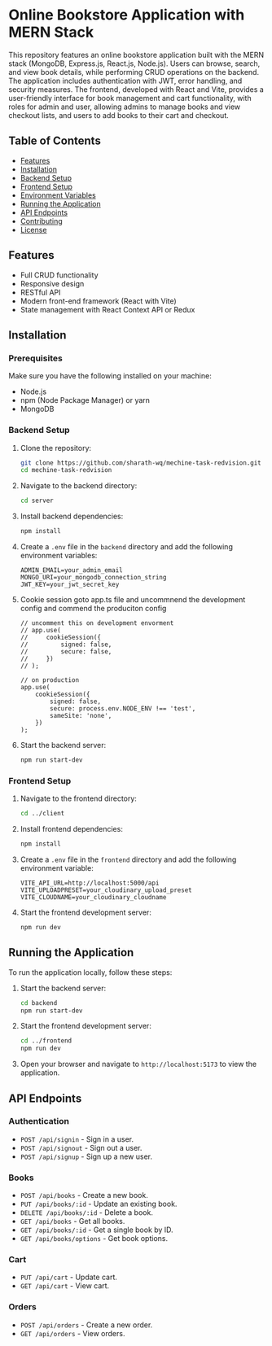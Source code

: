 # Online Bookstore Application with MERN Stack

This repository features an online bookstore application built with the MERN stack (MongoDB, Express.js, React.js, Node.js). Users can browse, search, and view book details, while performing CRUD operations on the backend. The application includes authentication with JWT, error handling, and security measures. The frontend, developed with React and Vite, provides a user-friendly interface for book management and cart functionality, with roles for admin and user, allowing admins to manage books and view checkout lists, and users to add books to their cart and checkout.

## Table of Contents

-   [Features](#features)
-   [Installation](#installation)
-   [Backend Setup](#backend-setup)
-   [Frontend Setup](#frontend-setup)
-   [Environment Variables](#environment-variables)
-   [Running the Application](#running-the-application)
-   [API Endpoints](#api-endpoints)
-   [Contributing](#contributing)
-   [License](#license)

## Features

-   Full CRUD functionality
-   Responsive design
-   RESTful API
-   Modern front-end framework (React with Vite)
-   State management with React Context API or Redux

## Installation

### Prerequisites

Make sure you have the following installed on your machine:

-   Node.js
-   npm (Node Package Manager) or yarn
-   MongoDB

### Backend Setup

1. Clone the repository:

    ```sh
    git clone https://github.com/sharath-wq/mechine-task-redvision.git
    cd mechine-task-redvision
    ```

2. Navigate to the backend directory:

    ```sh
    cd server
    ```

3. Install backend dependencies:

    ```sh
    npm install
    ```

4. Create a `.env` file in the `backend` directory and add the following environment variables:

    ```plaintext
    ADMIN_EMAIL=your_admin_email
    MONGO_URI=your_mongodb_connection_string
    JWT_KEY=your_jwt_secret_key
    ```

5. Cookie session goto app.ts file and uncommnend the development config and commend the produciton config

    ```
    // uncomment this on development envorment
    // app.use(
    //     cookieSession({
    //         signed: false,
    //         secure: false,
    //     })
    // );

    // on production
    app.use(
        cookieSession({
            signed: false,
            secure: process.env.NODE_ENV !== 'test',
            sameSite: 'none',
        })
    );
    ```

6. Start the backend server:

    ```sh
    npm run start-dev
    ```

### Frontend Setup

1. Navigate to the frontend directory:

    ```sh
    cd ../client
    ```

2. Install frontend dependencies:

    ```sh
    npm install
    ```

3. Create a `.env` file in the `frontend` directory and add the following environment variable:

    ```plaintext
    VITE_API_URL=http://localhost:5000/api
    VITE_UPLOADPRESET=your_cloudinary_upload_preset
    VITE_CLOUDNAME=your_cloudinary_cloudname
    ```

4. Start the frontend development server:

    ```sh
    npm run dev
    ```

## Running the Application

To run the application locally, follow these steps:

1. Start the backend server:

    ```sh
    cd backend
    npm run start-dev
    ```

2. Start the frontend development server:

    ```sh
    cd ../frontend
    npm run dev
    ```

3. Open your browser and navigate to `http://localhost:5173` to view the application.

## API Endpoints

### Authentication

-   `POST /api/signin` - Sign in a user.
-   `POST /api/signout` - Sign out a user.
-   `POST /api/signup` - Sign up a new user.

### Books

-   `POST /api/books` - Create a new book.
-   `PUT /api/books/:id` - Update an existing book.
-   `DELETE /api/books/:id` - Delete a book.
-   `GET /api/books` - Get all books.
-   `GET /api/books/:id` - Get a single book by ID.
-   `GET /api/books/options` - Get book options.

### Cart

-   `PUT /api/cart` - Update cart.
-   `GET /api/cart` - View cart.

### Orders

-   `POST /api/orders` - Create a new order.
-   `GET /api/orders` - View orders.
